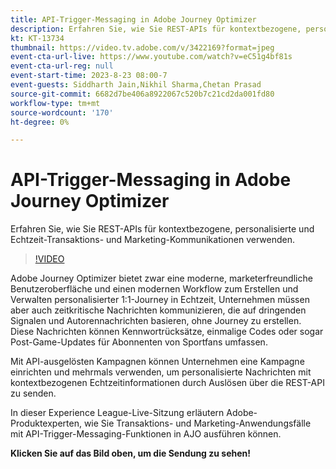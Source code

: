 ```yaml
---
title: API-Trigger-Messaging in Adobe Journey Optimizer
description: Erfahren Sie, wie Sie REST-APIs für kontextbezogene, personalisierte und Echtzeit-Transaktions- und Marketing-Kommunikationen verwenden.
kt: KT-13734
thumbnail: https://video.tv.adobe.com/v/3422169?format=jpeg
event-cta-url-live: https://www.youtube.com/watch?v=eC51g4bf81s
event-cta-url-reg: null
event-start-time: 2023-8-23 08:00-7
event-guests: Siddharth Jain,Nikhil Sharma,Chetan Prasad
source-git-commit: 6682d7be406a8922067c520b7c21cd2da001fd80
workflow-type: tm+mt
source-wordcount: '170'
ht-degree: 0%

---
```


# API-Trigger-Messaging in Adobe Journey Optimizer

Erfahren Sie, wie Sie REST-APIs für kontextbezogene, personalisierte und Echtzeit-Transaktions- und Marketing-Kommunikationen verwenden.

>[!VIDEO](https://video.tv.adobe.com/v/331788/?learn=on)

Adobe Journey Optimizer bietet zwar eine moderne, marketerfreundliche Benutzeroberfläche und einen modernen Workflow zum Erstellen und Verwalten personalisierter 1:1-Journey in Echtzeit, Unternehmen müssen aber auch zeitkritische Nachrichten kommunizieren, die auf dringenden Signalen und Autorennachrichten basieren, ohne Journey zu erstellen. Diese Nachrichten können Kennwortrücksätze, einmalige Codes oder sogar Post-Game-Updates für Abonnenten von Sportfans umfassen.

Mit API-ausgelösten Kampagnen können Unternehmen eine Kampagne einrichten und mehrmals verwenden, um personalisierte Nachrichten mit kontextbezogenen Echtzeitinformationen durch Auslösen über die REST-API zu senden.

In dieser Experience League-Live-Sitzung erläutern Adobe-Produktexperten, wie Sie Transaktions- und Marketing-Anwendungsfälle mit API-Trigger-Messaging-Funktionen in AJO ausführen können.

**Klicken Sie auf das Bild oben, um die Sendung zu sehen!**
